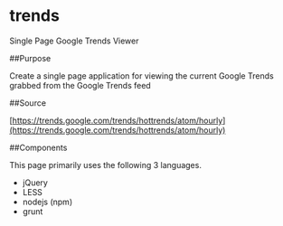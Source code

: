 trends
======

Single Page Google Trends Viewer

##Purpose

Create a single page application for viewing the current Google Trends grabbed from the Google Trends feed

##Source

[https://trends.google.com/trends/hottrends/atom/hourly](https://trends.google.com/trends/hottrends/atom/hourly)

##Components

This page primarily uses the following 3 languages.

* jQuery
* LESS
* nodejs (npm)
* grunt
